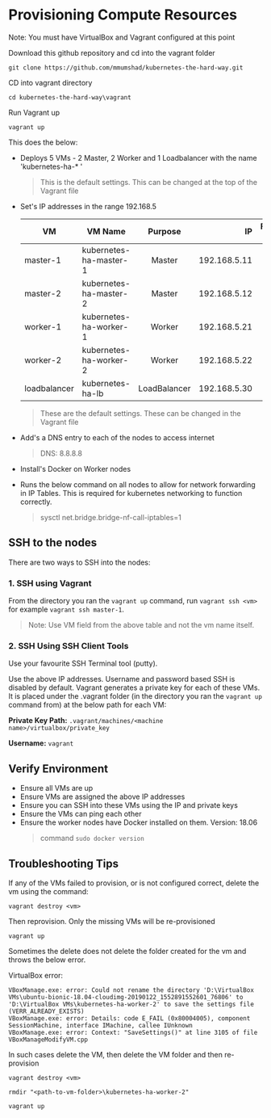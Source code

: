 # Provisioning Compute Resources

Note: You must have VirtualBox and Vagrant configured at this point

Download this github repository and cd into the vagrant folder

`git clone https://github.com/mmumshad/kubernetes-the-hard-way.git`

CD into vagrant directory

`cd kubernetes-the-hard-way\vagrant`

Run Vagrant up

`vagrant up`

This does the below:

- Deploys 5 VMs - 2 Master, 2 Worker and 1 Loadbalancer with the name 'kubernetes-ha-\* '

  > This is the default settings. This can be changed at the top of the Vagrant file

- Set's IP addresses in the range 192.168.5

  | VM           | VM Name                |   Purpose    |           IP | Forwarded Port |
  | ------------ | ---------------------- | :----------: | -----------: | -------------: |
  | master-1     | kubernetes-ha-master-1 |    Master    | 192.168.5.11 |           2711 |
  | master-2     | kubernetes-ha-master-2 |    Master    | 192.168.5.12 |           2712 |
  | worker-1     | kubernetes-ha-worker-1 |    Worker    | 192.168.5.21 |           2721 |
  | worker-2     | kubernetes-ha-worker-2 |    Worker    | 192.168.5.22 |           2722 |
  | loadbalancer | kubernetes-ha-lb       | LoadBalancer | 192.168.5.30 |           2730 |

  > These are the default settings. These can be changed in the Vagrant file

- Add's a DNS entry to each of the nodes to access internet

  > DNS: 8.8.8.8

- Install's Docker on Worker nodes
- Runs the below command on all nodes to allow for network forwarding in IP Tables.
  This is required for kubernetes networking to function correctly.
  > sysctl net.bridge.bridge-nf-call-iptables=1

## SSH to the nodes

There are two ways to SSH into the nodes:

### 1. SSH using Vagrant

From the directory you ran the `vagrant up` command, run `vagrant ssh <vm>` for example `vagrant ssh master-1`.

> Note: Use VM field from the above table and not the vm name itself.

### 2. SSH Using SSH Client Tools

Use your favourite SSH Terminal tool (putty).

Use the above IP addresses. Username and password based SSH is disabled by default.
Vagrant generates a private key for each of these VMs. It is placed under the .vagrant folder (in the directory you ran the `vagrant up` command from) at the below path for each VM:

**Private Key Path:** `.vagrant/machines/<machine name>/virtualbox/private_key`

**Username:** `vagrant`

## Verify Environment

- Ensure all VMs are up
- Ensure VMs are assigned the above IP addresses
- Ensure you can SSH into these VMs using the IP and private keys
- Ensure the VMs can ping each other
- Ensure the worker nodes have Docker installed on them. Version: 18.06
  > command `sudo docker version`

## Troubleshooting Tips

If any of the VMs failed to provision, or is not configured correct, delete the vm using the command:

`vagrant destroy <vm>`

Then reprovision. Only the missing VMs will be re-provisioned

`vagrant up`

Sometimes the delete does not delete the folder created for the vm and throws the below error.

VirtualBox error:

    VBoxManage.exe: error: Could not rename the directory 'D:\VirtualBox VMs\ubuntu-bionic-18.04-cloudimg-20190122_1552891552601_76806' to 'D:\VirtualBox VMs\kubernetes-ha-worker-2' to save the settings file (VERR_ALREADY_EXISTS)
    VBoxManage.exe: error: Details: code E_FAIL (0x80004005), component SessionMachine, interface IMachine, callee IUnknown
    VBoxManage.exe: error: Context: "SaveSettings()" at line 3105 of file VBoxManageModifyVM.cpp

In such cases delete the VM, then delete the VM folder and then re-provision

`vagrant destroy <vm>`

`rmdir "<path-to-vm-folder>\kubernetes-ha-worker-2"`

`vagrant up`
